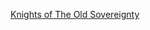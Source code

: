 [Knights of The Old
Sovereignty](http://www.planetsidestats.net/outfits.php?world_id=15&outfit_id=16619)
